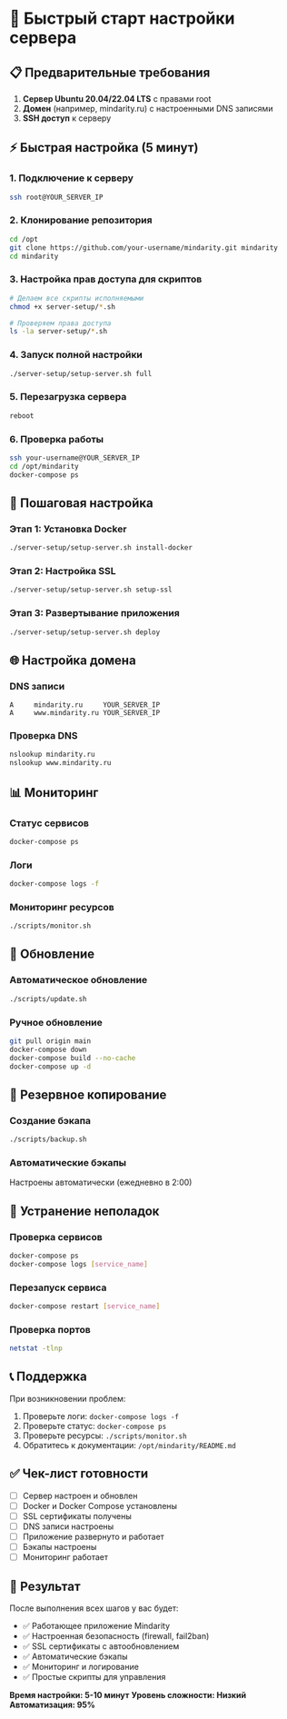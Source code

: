 # 🚀 Быстрый старт настройки сервера

## 📋 Предварительные требования

1. **Сервер Ubuntu 20.04/22.04 LTS** с правами root
2. **Домен** (например, mindarity.ru) с настроенными DNS записями
3. **SSH доступ** к серверу

## ⚡ Быстрая настройка (5 минут)

### 1. Подключение к серверу
```bash
ssh root@YOUR_SERVER_IP
```

### 2. Клонирование репозитория
```bash
cd /opt
git clone https://github.com/your-username/mindarity.git mindarity
cd mindarity
```

### 3. Настройка прав доступа для скриптов
```bash
# Делаем все скрипты исполняемыми
chmod +x server-setup/*.sh

# Проверяем права доступа
ls -la server-setup/*.sh
```

### 4. Запуск полной настройки
```bash
./server-setup/setup-server.sh full
```

### 5. Перезагрузка сервера
```bash
reboot
```

### 6. Проверка работы
```bash
ssh your-username@YOUR_SERVER_IP
cd /opt/mindarity
docker-compose ps
```

## 🔧 Пошаговая настройка

### Этап 1: Установка Docker
```bash
./server-setup/setup-server.sh install-docker
```

### Этап 2: Настройка SSL
```bash
./server-setup/setup-server.sh setup-ssl
```

### Этап 3: Развертывание приложения
```bash
./server-setup/setup-server.sh deploy
```

## 🌐 Настройка домена

### DNS записи
```
A     mindarity.ru     YOUR_SERVER_IP
A     www.mindarity.ru YOUR_SERVER_IP
```

### Проверка DNS
```bash
nslookup mindarity.ru
nslookup www.mindarity.ru
```

## 📊 Мониторинг

### Статус сервисов
```bash
docker-compose ps
```

### Логи
```bash
docker-compose logs -f
```

### Мониторинг ресурсов
```bash
./scripts/monitor.sh
```

## 🔄 Обновление

### Автоматическое обновление
```bash
./scripts/update.sh
```

### Ручное обновление
```bash
git pull origin main
docker-compose down
docker-compose build --no-cache
docker-compose up -d
```

## 💾 Резервное копирование

### Создание бэкапа
```bash
./scripts/backup.sh
```

### Автоматические бэкапы
Настроены автоматически (ежедневно в 2:00)

## 🚨 Устранение неполадок

### Проверка сервисов
```bash
docker-compose ps
docker-compose logs [service_name]
```

### Перезапуск сервиса
```bash
docker-compose restart [service_name]
```

### Проверка портов
```bash
netstat -tlnp
```

## 📞 Поддержка

При возникновении проблем:
1. Проверьте логи: `docker-compose logs -f`
2. Проверьте статус: `docker-compose ps`
3. Проверьте ресурсы: `./scripts/monitor.sh`
4. Обратитесь к документации: `/opt/mindarity/README.md`

## ✅ Чек-лист готовности

- [ ] Сервер настроен и обновлен
- [ ] Docker и Docker Compose установлены
- [ ] SSL сертификаты получены
- [ ] DNS записи настроены
- [ ] Приложение развернуто и работает
- [ ] Бэкапы настроены
- [ ] Мониторинг работает

## 🎯 Результат

После выполнения всех шагов у вас будет:
- ✅ Работающее приложение Mindarity
- ✅ Настроенная безопасность (firewall, fail2ban)
- ✅ SSL сертификаты с автообновлением
- ✅ Автоматические бэкапы
- ✅ Мониторинг и логирование
- ✅ Простые скрипты для управления

**Время настройки: 5-10 минут**
**Уровень сложности: Низкий**
**Автоматизация: 95%**
